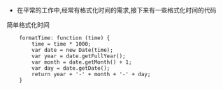* 在平常的工作中,经常有格式化时间的需求,接下来有一些格式化时间的代码

简单格式化时间
```
    formatTime: function (time) {
        time = time * 1000;
        var date = new Date(time);
        var year = date.getFullYear();
        var month = date.getMonth() + 1;
        var day = date.getDate();
        return year + '-' + month + '-' + day;
    }
```
